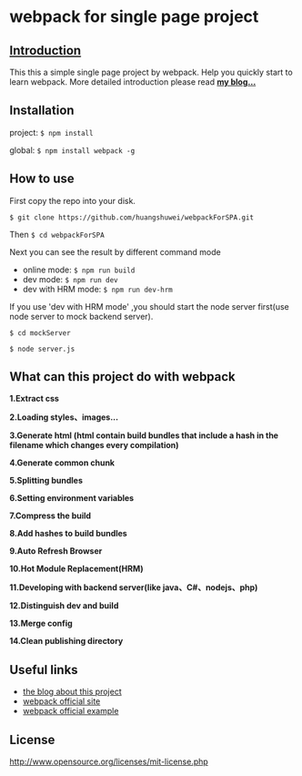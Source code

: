 # webpack for single page project

## [Introduction](https://huangshuwei.github.io/2016/07/12/webpack%20%E5%8D%95%E9%A1%B5%E9%9D%A2%E5%BA%94%E7%94%A8%E5%AE%9E%E6%88%98/)

This this a simple single page project by webpack. Help you quickly start to learn webpack.
More detailed introduction please read **[my blog...](https://huangshuwei.github.io/2016/07/12/webpack%20%E5%8D%95%E9%A1%B5%E9%9D%A2%E5%BA%94%E7%94%A8%E5%AE%9E%E6%88%98/)**

## Installation

project:
`$ npm install`

global:
`$ npm install webpack -g`


## How to use

First copy the repo into your disk.

`$ git clone https://github.com/huangshuwei/webpackForSPA.git`


Then `$ cd webpackForSPA`


Next you can see the result by different command mode

* online mode:
`$ npm run build`
* dev mode:
`$ npm run dev`
* dev with HRM mode:
`$ npm run dev-hrm`

If you use 'dev with HRM mode' ,you should start the node server first(use node server to mock backend server).

`$ cd mockServer` 

`$ node server.js`

## What can this project do with webpack
**1.Extract css**

**2.Loading styles、images...**

**3.Generate html (html contain build bundles that include a hash in the filename which changes every compilation)**

**4.Generate common chunk**

**5.Splitting bundles**

**6.Setting environment variables**

**7.Compress the build**

**8.Add hashes to build bundles**

**9.Auto Refresh Browser**

**10.Hot Module Replacement(HRM)**

**11.Developing with backend server(like java、C#、nodejs、php)**

**12.Distinguish dev and build**

**13.Merge config**

**14.Clean publishing directory**


## Useful links
- [the blog about this project](https://huangshuwei.github.io/2016/07/12/webpack%20%E5%8D%95%E9%A1%B5%E9%9D%A2%E5%BA%94%E7%94%A8%E5%AE%9E%E6%88%98/)
- [webpack official site](https://webpack.github.io/docs/)
- [webpack official example](https://github.com/webpack/webpack/tree/master/examples)


## License
http://www.opensource.org/licenses/mit-license.php
